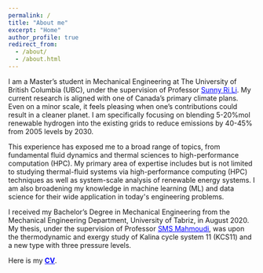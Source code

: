 ```yaml
---
permalink: /
title: "About me"
excerpt: "Home"
author_profile: true
redirect_from: 
  - /about/
  - /about.html
---
```


I am a Master’s student in Mechanical Engineering at The University of British Columbia (UBC), under the supervision of Professor <a href="https://engineering.ok.ubc.ca/about/contact/sunny-ri-li/" target="_blank" style="color:#0000FF;" style="text-decoration:none">Sunny Ri Li</a>. My current research is aligned with one of Canada’s primary climate plans. Even on a minor scale, it feels pleasing when one’s contributions could result in a cleaner planet. I am specifically focusing on blending 5-20%mol renewable hydrogen into the existing grids to reduce emissions by 40-45% from 2005 levels by 2030.

This experience has exposed me to a broad range of topics, from fundamental fluid dynamics and thermal sciences to high-performance computation (HPC). My primary area of expertise includes but is not limited to studying thermal-fluid systems via high-performance computing (HPC) techniques as well as system-scale analysis of renewable energy systems. I am also broadening my knowledge in machine learning (ML) and data science for their wide application in today's engineering problems.

I received my Bachelor’s Degree in Mechanical Engineering from the Mechanical Engineering Department, University of Tabriz, in August 2020. My thesis, under the supervision of Professor <a href="https://scholar.google.ca/citations?user=3fiuBk0AAAAJ&hl=en&oi=sra" target="_blank" style="color:#0000FF;">SMS Mahmoudi</a>, was upon the thermodynamic and exergy study of Kalina cycle system 11 (KCS11) and a new type with three pressure levels.

Here is my <b><a href="https://arashjkh.github.io/files/CV_Arash_Jalil_Khabbazi.pdf" target="_blank" style="color:#0000FF;" style="text-decoration:none">CV</a></b>.
